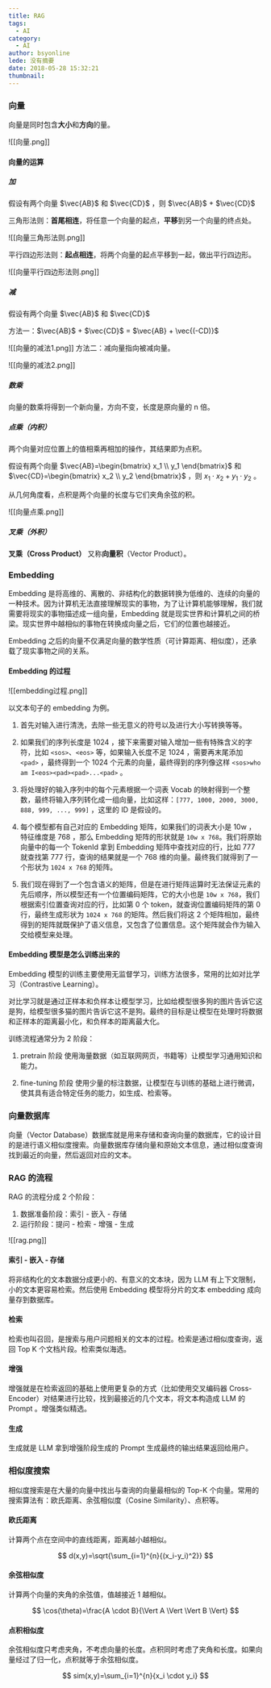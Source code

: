 ```yaml
---
title: RAG
tags:
  - AI
category:
  - AI
author: bsyonline
lede: 没有摘要
date: 2018-05-28 15:32:21
thumbnail:
---
```



### 向量

向量是同时包含**大小**和**方向**的量。

![[向量.png]]

#### 向量的运算

##### 加

假设有两个向量 $\vec{AB}$ 和 $\vec{CD}$ ，则 $\vec{AB}$ + $\vec{CD}$ 

三角形法则：**首尾相连**，将任意一个向量的起点，**平移**到另一个向量的终点处。

![[向量三角形法则.png]]


平行四边形法则：**起点相连**，将两个向量的起点平移到一起，做出平行四边形。

![[向量平行四边形法则.png]]

##### 减

假设有两个向量 $\vec{AB}$ 和 $\vec{CD}$ 

方法一：$\vec{AB}$ + $\vec{CD}$ = $\vec{AB} + \vec{(-CD)}$ 

![[向量的减法1.png]]
方法二：减向量指向被减向量。

![[向量的减法2.png]]

##### 数乘

向量的数乘将得到一个新向量，方向不变，长度是原向量的 n 倍。

##### 点乘（内积）

两个向量对应位置上的值相乘再相加的操作，其结果即为点积。

假设有两个向量 $\vec{AB}=\begin{bmatrix} x_1 \\ y_1 \end{bmatrix}$ 和 $\vec{CD}=\begin{bmatrix} x_2 \\ y_2 \end{bmatrix}$ ，则 $x_1 \cdot x_2 + y_1 \cdot y_2$ 。

从几何角度看，点积是两个向量的长度与它们夹角余弦的积。

![[向量点乘.png]]

##### 叉乘（外积）

**叉乘（Cross Product）** 又称**向量积**（Vector Product）。




### Embedding

Embedding 是将高维的、离散的、非结构化的数据转换为低维的、连续的向量的一种技术。因为计算机无法直接理解现实的事物，为了让计算机能够理解，我们就需要将现实的事物描述成一组向量，Embedding 就是现实世界和计算机之间的桥梁。现实世界中越相似的事物在转换成向量之后，它们的位置也越接近。

Embedding 之后的向量不仅满足向量的数学性质（可计算距离、相似度），还承载了现实事物之间的关系。

#### Embedding 的过程

![[embedding过程.png]]

以文本句子的 embedding 为例。

1. 首先对输入进行清洗，去除一些无意义的符号以及进行大小写转换等等。

2. 如果我们的序列长度是 1024 ，接下来需要对输入增加一些有特殊含义的字符，比如 `<sos>`、`<eos>` 等，如果输入长度不足 1024 ，需要再末尾添加 `<pad>` ，最终得到一个 1024 个元素的向量，最终得到的序列像这样 `<sos>who am I<eos><pad><pad>...<pad>` 。

3. 将处理好的输入序列中的每个元素根据一个词表 Vocab 的映射得到一个整数，最终将输入序列转化成一组向量，比如这样：`[777, 1000, 2000, 3000, 888, 999, ..., 999]` ，这里的 ID 是假设的。

4. 每个模型都有自己对应的 Embedding 矩阵，如果我们的词表大小是 10w ，特征维度是 768 ，那么 Embedding 矩阵的形状就是 `10w x 768`。我们将原始向量中的每一个 TokenId 拿到 Embedding 矩阵中查找对应的行，比如 777 就查找第 777 行，查询的结果就是一个 768 维的向量。最终我们就得到了一个形状为 `1024 x 768` 的矩阵。

5. 我们现在得到了一个包含语义的矩阵，但是在进行矩阵运算时无法保证元素的先后顺序，所以模型还有一个位置编码矩阵，它的大小也是 `10w x 768`，我们根据索引位置查询对应的行，比如第 0 个 token，就查询位置编码矩阵的第 0 行，最终生成形状为 `1024 x 768` 的矩阵。然后我们将这 2 个矩阵相加，最终得到的矩阵就既保护了语义信息，又包含了位置信息。这个矩阵就会作为输入交给模型来处理。
 



#### Embedding 模型是怎么训练出来的

Embedding 模型的训练主要使用无监督学习，训练方法很多，常用的比如对比学习（Contrastive Learning）。

对比学习就是通过正样本和负样本让模型学习，比如给模型很多狗的图片告诉它这是狗，给模型很多猫的图片告诉它这不是狗。最终的目标是让模型在处理时将数据和正样本的距离最小化，和负样本的距离最大化。

训练流程通常分为 2 阶段：
1. pretrain 阶段
	使用海量数据（如互联网网页，书籍等）让模型学习通用知识和能力。

2. fine-tuning 阶段
	使用少量的标注数据，让模型在与训练的基础上进行微调，使其具有适合特定任务的能力，如生成、检索等。

### 向量数据库

向量（Vector Database）数据库就是用来存储和查询向量的数据库，它的设计目的是进行语义相似度搜索。向量数据库存储向量和原始文本信息，通过相似度查询找到最近的向量，然后返回对应的文本。



### RAG 的流程

RAG 的流程分成 2 个阶段：
1. 数据准备阶段：索引 - 嵌入 - 存储
2. 运行阶段：提问 - 检索 - 增强 - 生成

![[rag.png]]
#### 索引 - 嵌入 - 存储

将非结构化的文本数据分成更小的、有意义的文本块，因为 LLM 有上下文限制，小的文本更容易检索。然后使用 Embedding 模型将分片的文本 embedding 成向量存到数据库。

#### 检索

检索也叫召回，是搜索与用户问题相关的文本的过程。检索是通过相似度查询，返回 Top K 个文档片段。检索类似海选。

#### 增强

增强就是在检索返回的基础上使用更复杂的方式（比如使用交叉编码器 Cross-Encoder）对结果进行比较，找到最接近的几个文本，将文本构造成 LLM 的 Prompt 。增强类似精选。

#### 生成

生成就是 LLM 拿到增强阶段生成的 Prompt 生成最终的输出结果返回给用户。

### 相似度搜索

相似度搜索是在大量的向量中找出与查询的向量最相似的 Top-K 个向量。常用的搜索算法有：欧氏距离、余弦相似度（Cosine Similarity）、点积等。

#### 欧氏距离

计算两个点在空间中的直线距离，距离越小越相似。

$$
d(x,y)=\sqrt{\sum_{i=1}^{n}{(x_i-y_i)^2}}
$$

#### 余弦相似度

计算两个向量的夹角的余弦值，值越接近 1 越相似。

$$
\cos(\theta)=\frac{A \cdot B}{\Vert A \Vert \Vert B \Vert}
$$

#### 点积相似度​

余弦相似度只考虑夹角，不考虑向量的长度。点积同时考虑了夹角和长度。如果向量经过了归一化，点积就等于余弦相似度。

$$
sim(x,y)=\sum_{i=1}^{n}{x_i \cdot y_i}
$$

